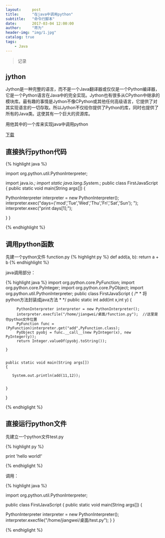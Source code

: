 ```yaml
---
layout:     post
title:      "在java中调用python"
subtitle:   "命令行脚本"
date:       2017-03-04 12:00:00
author:     "蒋为"
header-img: "img/1.jpg"
catalog: true
tags:
    - Java
---
```

>记录


## jython

Jython是一种完整的语言，而不是一个Java翻译器或仅仅是一个Python编译器，它是一个Python语言在Java中的完全实现。Jython也有很多从CPython中继承的模块库。最有趣的事情是Jython不像CPython或其他任何高级语言，它提供了对其实现语言的一切存取。所以Jython不仅给你提供了Python的库，同时也提供了所有的Java类。这使其有一个巨大的资源库。

用他其中的一个库来实现java中调用python

[下载](https://github.com/jiangwei1995910/jiangwei1995910.github.io/raw/master/files/jython-standalone-2.7.0.jar)

## 直接执行python代码


{% highlight java %}

import org.python.util.PythonInterpreter;
  
import java.io.*;
import static java.lang.System.*;
public class FirstJavaScript
{
 public static void main(String args[])
 {
    
  PythonInterpreter interpreter = new PythonInterpreter();
  interpreter.exec("days=('mod','Tue','Wed','Thu','Fri','Sat','Sun'); ");
  interpreter.exec("print days[1];");
    
    
 }
}


   
{% endhighlight %}

## 调用python函数

先建一个python文件 function.py
{% highlight py %}
def add(a, b):
    return a + b
{% endhighlight %}




java调用部分：


{% highlight java %}
import org.python.core.PyFunction;
import org.python.core.PyInteger;
import org.python.core.PyObject;
import org.python.util.PythonInterpreter;
public class FirstJavaScript
{
	/*
	 * 将python方法封装成java方法
	 * */
	public static int add(int x,int y)
	{
		

		 PythonInterpreter interpreter = new PythonInterpreter();
	     interpreter.execfile("/home/jiangwei/桌面/function.py");  //这里是你python文件位置
	     PyFunction func = (PyFunction)interpreter.get("add",PyFunction.class);
	     PyObject pyobj = func.__call__(new PyInteger(x), new PyInteger(y));
	     return Integer.valueOf(pyobj.toString());

	}
	
	
    public static void main(String args[])
    {
          
       System.out.println(add(11,12));
  
  
    }
}

{% endhiglight %}


## 直接运行python文件

先建立一个python文件test.py

{% highlight py %}


print 'hello world!'

{% endhiglight %}




调用：



{% highlight java %}



import org.python.util.PythonInterpreter;
  
public class FirstJavaScript
{
 public static void main(String args[])
 {
    
  PythonInterpreter interpreter = new PythonInterpreter();
  interpreter.execfile("/home/jiangwei/桌面/test.py");
 }
}

{% endhiglight %}








